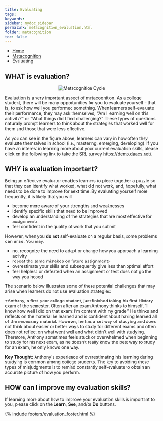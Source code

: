 ```yaml
---
title: Evaluating
tags: 
keywords: 
sidebar: mydoc_sidebar
permalink: metacognition_evaluation.html
folder: metacognition
toc: false
---
```


<ul class="breadcrumb">
    <li><a href="index.html">Home</a></li>
    <li><a href="metacognition.html">Metacognition</a></li>
    <li class="active">Evaluating</li>
</ul>

## WHAT is evaluation?

<center><img src='images/Metacognitive-Evaluation FINAL.PNG' alt='Metacognition Cycle' /></center>

Evaluation is a very important aspect of metacognition. As a college student, there will be many opportunities for you to evaluate yourself – that is, to ask how well you performed something. When learners self-evaluate their performance, they may ask themselves, “Am I learning well on this activity?” or “What things did I find challenging?” These types of questions naturally prompt learners to think about the strategies that worked well for them and those that were less effective. 

As you can see in the figure above, learners can vary in how often they evaluate themselves in school (i.e., mastering, emerging, developing). If you have an interest in learning more about your current evaluation skills, please click on the following link to take the SRL survey https://demo.daacs.net/.

## WHY is evaluation important?

Being an effective evaluator enables learners to piece together a puzzle so that they can identify what worked, what did not work, and, hopefully, what needs to be done to improve for next time. By evaluating yourself more frequently, it is likely that you will:

* become more aware of your strengths and weaknesses
* identify specific skills that need to be improved
* develop an understanding of the strategies that are most effective for assignments
* feel confident in the quality of work that you submit


However, when you **do** **not** self-evaluate on a regular basis, some problems can arise. You may:

* not recognize the need to adapt or change how you approach a learning activity
* repeat the same mistakes on future assignments
* overestimate your skills and subsequently give less than optimal effort
* feel helpless or defeated when an assignment or test does not go the way you hoped


The scenario below illustrates some of these potential challenges that may arise when learners do not use evaluation strategies:

<div markdown="span" class="alert alert-danger" role="alert"><i class="fa fa-exclamation-circle"></i> *Anthony, a first-year college student, just finished taking his first History exam of the semester. Often after an exam Anthony thinks to himself, “I know how well I did on that exam; I’m content with my grade.” He thinks and reflects on the material he learned and is confident about having learned all of the necessary material. However, he has a set way of studying and does not think about easier or better ways to study for different exams and often does not reflect on what went well and what didn’t well with studying. Therefore, Anthony sometimes feels stuck or overwhelmed when beginning to study for his next exam, as he doesn’t really know the best way to study for an exam, he only knows one way.
</div>

**Key Thought:** Anthony's experience of overestimating his learning during studying is common among college students. The key to avoiding these types of misjudgments is to remind constantly self-evaluate to obtain an accurate picture of how you perform.

## HOW can I improve my evaluation skills?

If learning more about how to improve your evaluation skills is important to you, please click on the **Learn**, **See**, and/or **Do** buttons.


{% include footers/evaluation_footer.html %}

